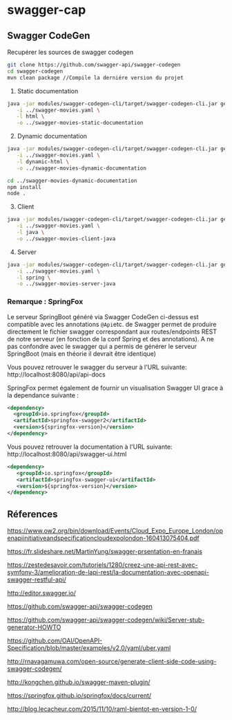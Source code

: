 # swagger-cap


## Swagger CodeGen

Recupérer les sources de swagger codegen
```sh
git clone https://github.com/swagger-api/swagger-codegen
cd swagger-codegen
mvn clean package //Compile la derniére version du projet
```


1. Static documentation
```sh
java -jar modules/swagger-codegen-cli/target/swagger-codegen-cli.jar generate \
   -i ../swagger-movies.yaml \
   -l html \
   -o ../swagger-movies-static-documentation
```

2. Dynamic documentation
```sh
java -jar modules/swagger-codegen-cli/target/swagger-codegen-cli.jar generate \
   -i ../swagger-movies.yaml \
   -l dynamic-html \
   -o ../swagger-movies-dynamic-documentation
```

```sh
cd ../swagger-movies-dynamic-documentation
npm install
node .
```
 
3. Client   
```sh
java -jar modules/swagger-codegen-cli/target/swagger-codegen-cli.jar generate \
   -i ../swagger-movies.yaml \
   -l java \
   -o ../swagger-movies-client-java
```

4. Server
```sh
java -jar modules/swagger-codegen-cli/target/swagger-codegen-cli.jar generate \
   -i ../swagger-movies.yaml \
   -l spring \
   -o ../swagger-movies-server-java
```

### Remarque : SpringFox

Le serveur SpringBoot généré via Swagger CodeGen ci-dessus est compatible avec les annotations ``@Api``etc. de Swagger permet de produire directement le fichier swagger correspondant aux routes/endpoints REST de notre serveur (en fonction de la conf Spring et des annotations). A ne pas confondre avec le swagger qui a permis de générer le serveur SpringBoot (mais en théorie il devrait être identique)


Vous pouvez retrouver le swagger du serveur à l'URL suivante:
http://localhost:8080/api/api-docs

SpringFox permet également de fournir un visualisation Swagger UI grace à la dependance suivante :
 ```xml
<dependency>
   <groupId>io.springfox</groupId>
   <artifactId>springfox-swagger2</artifactId>
   <version>${springfox-version}</version>
</dependency>
```

Vous pouvez retrouver la documentation à l'URL suivante:
http://localhost:8080/api/swagger-ui.html

 ```xml
<dependency>
    <groupId>io.springfox</groupId>
    <artifactId>springfox-swagger-ui</artifactId>
    <version>${springfox-version}</version>
</dependency>
```

## Réferences

https://www.ow2.org/bin/download/Events/Cloud_Expo_Europe_London/openapiinitiativeandspecificationcloudexpolondon-160413075404.pdf

https://fr.slideshare.net/MartinYung/swagger-prsentation-en-franais

https://zestedesavoir.com/tutoriels/1280/creez-une-api-rest-avec-symfony-3/amelioration-de-lapi-rest/la-documentation-avec-openapi-swagger-restful-api/

http://editor.swagger.io/

https://github.com/swagger-api/swagger-codegen

https://github.com/swagger-api/swagger-codegen/wiki/Server-stub-generator-HOWTO

https://github.com/OAI/OpenAPI-Specification/blob/master/examples/v2.0/yaml/uber.yaml

http://rnavagamuwa.com/open-source/generate-client-side-code-using-swagger-codegen/

http://kongchen.github.io/swagger-maven-plugin/

https://springfox.github.io/springfox/docs/current/

http://blog.lecacheur.com/2015/11/10/raml-bientot-en-version-1-0/

